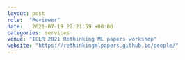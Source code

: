 ```yaml
---
layout: post
role:  "Reviewer"
date:   2021-07-19 22:21:59 +00:00
categories: services
venue: "ICLR 2021 Rethinking ML papers workshop"
website: "https://rethinkingmlpapers.github.io/people/"
---
```


